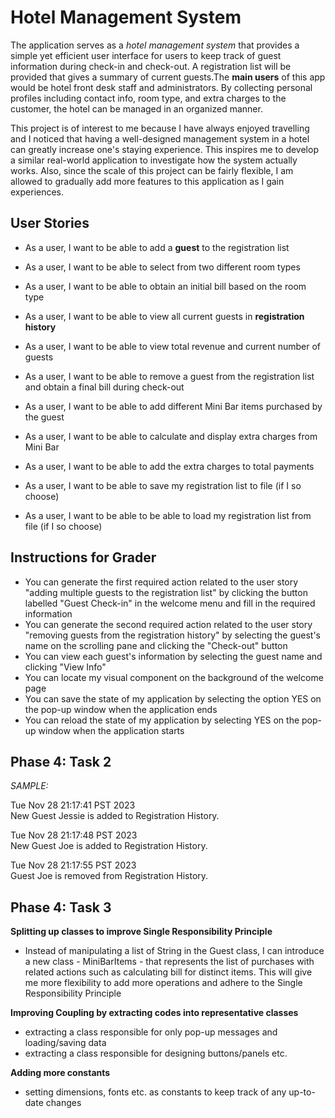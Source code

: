 # Hotel Management System


The application serves as a *hotel management system* that provides a 
simple yet efficient user interface for users to keep track of guest 
information during check-in and check-out. A registration list will be
provided that gives a summary of current guests.The **main users** of this 
app would be hotel front desk staff and administrators. By collecting
personal profiles including contact info, room type, and extra 
charges to the customer, the hotel can be managed in an organized manner.

This project is of interest to me because I have always enjoyed travelling
and I noticed that having a well-designed management system in a hotel
can greatly increase one's staying experience. This inspires me to develop 
a similar real-world application to investigate how the system
actually works. Also, since the scale of this project can be fairly flexible, 
I am allowed to gradually add more features to this application as I 
gain experiences. 

## User Stories
- As a user, I want to be able to add a **guest** to the registration list
- As a user, I want to be able to select from two different room types
- As a user, I want to be able to obtain an initial bill based on the room type
- As a user, I want to be able to view all current guests in **registration history**
- As a user, I want to be able to view total revenue and current number of guests
- As a user, I want to be able to remove a guest from the registration list and obtain a final bill during check-out
- As a user, I want to be able to add different Mini Bar items purchased by the guest
- As a user, I want to be able to calculate and display extra charges from Mini Bar
- As a user, I want to be able to add the extra charges to total payments

- As a user, I want to be able to save my registration list to file (if I so choose)
- As a user, I want to be able to be able to load my registration list from file (if I so choose)

## Instructions for Grader

- You can generate the first required action related to the user story "adding multiple guests to the registration list" 
  by clicking the button labelled "Guest Check-in" in the welcome menu and fill in the required information
- You can generate the second required action related to the user story "removing guests from the registration history" 
  by selecting the guest's name on the scrolling pane and clicking the "Check-out" button
- You can view each guest's information by selecting the guest name and clicking "View Info"
- You can locate my visual component on the background of the welcome page
- You can save the state of my application by selecting the option YES on the pop-up window when the application ends
- You can reload the state of my application by selecting YES on the pop-up window when the application starts

## Phase 4: Task 2
*SAMPLE:*

Tue Nov 28 21:17:41 PST 2023<br>
New Guest Jessie is added to Registration History.

Tue Nov 28 21:17:48 PST 2023<br>
New Guest Joe is added to Registration History.

Tue Nov 28 21:17:55 PST 2023<br>
Guest Joe is removed from Registration History.


## Phase 4: Task 3

**Splitting up classes to improve Single Responsibility Principle**
- Instead of manipulating a list of String in the Guest class, I can introduce a new class - MiniBarItems -
that represents the list 
of purchases with related actions such as calculating bill for distinct items. This will give me more flexibility 
to add more operations and adhere to the Single Responsibility Principle

**Improving Coupling by extracting codes into representative classes**
- extracting a class responsible for only pop-up messages and loading/saving data
- extracting a class responsible for designing buttons/panels etc.

**Adding more constants**
- setting dimensions, fonts etc. as constants to keep track of any up-to-date changes